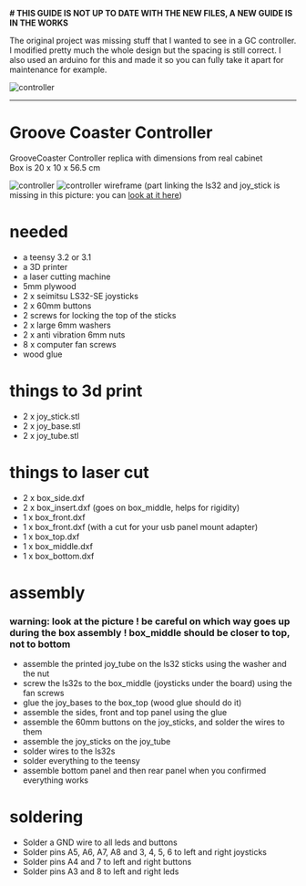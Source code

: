 **# THIS GUIDE IS NOT UP TO DATE WITH THE NEW FILES, A NEW GUIDE IS IN THE WORKS**

The original project was missing stuff that I wanted to see in a GC controller. I modified pretty much the whole design but the spacing is still correct. I also used an arduino for this and made it so you can fully take it apart for maintenance for example. 

![controller](renders/controller.png)

---

# Groove Coaster Controller
GrooveCoaster Controller replica with dimensions from real cabinet  
Box is 20 x 10 x 56.5 cm

![controller](controller.jpg)
![controller wireframe](controller_wireframe.jpg)
(part linking the ls32 and joy_stick is missing in this picture: you can [look at it here](joy_tube.STL))

# needed
- a teensy 3.2 or 3.1
- a 3D printer
- a laser cutting machine
- 5mm plywood
- 2 x seimitsu LS32-SE joysticks
- 2 x 60mm buttons
- 2 screws for locking the top of the sticks
- 2 x large 6mm washers
- 2 x anti vibration 6mm nuts
- 8 x computer fan screws
- wood glue

# things to 3d print
- 2 x joy_stick.stl
- 2 x joy_base.stl
- 2 x joy_tube.stl

# things to laser cut
- 2 x box_side.dxf
- 2 x box_insert.dxf (goes on box_middle, helps for rigidity)
- 1 x box_front.dxf
- 1 x box_front.dxf (with a cut for your usb panel mount adapter)
- 1 x box_top.dxf
- 1 x box_middle.dxf
- 1 x box_bottom.dxf

# assembly
### warning: look at the picture ! be careful on which way goes up during the box assembly ! box_middle should be closer to top, not to bottom
- assemble the printed joy_tube on the ls32 sticks using the washer and the nut
- screw the ls32s to the box_middle (joysticks under the board) using the fan screws
- glue the joy_bases to the box_top (wood glue should do it)
- assemble the sides, front and top panel using the glue
- assemble the 60mm buttons on the joy_sticks, and solder the wires to them
- assemble the joy_sticks on the joy_tube
- solder wires to the ls32s 
- solder everything to the teensy
- assemble bottom panel and then rear panel when you confirmed everything works

# soldering
- Solder a GND wire to all leds and buttons
- Solder pins A5, A6, A7, A8 and 3, 4, 5, 6 to left and right joysticks
- Solder pins A4 and 7 to left and right buttons
- Solder pins A3 and 8 to left and right leds
